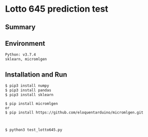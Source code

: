 # Lotto 645 prediction test


Summary
----------
>



Environment
----------
```sh
Python: v3.7.4
sklearn, micromlgen
```



Installation and Run
----------
```sh
$ pip3 install numpy
$ pip3 install pandas
$ pip3 install sklearn

$ pip install micromlgen
or
$ pip install https://github.com/eloquentarduino/micromlgen.git



$ python3 test_lotto645.py
```
